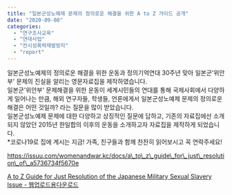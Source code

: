 ```yaml
---
title: "일본군성노예제 문제의 정의로운 해결을 위한 A to Z 가이드 공개"
date: "2020-09-08"
categories: 
  - "연구조사교육"
  - "연대사업"
  - "전시성폭력재발방지"
  - "report"
---
```


일본군성노예제의 정의로운 해결을 위한 운동과 정의기억연대 30주년 맞아 일본군'위안부' 문제의 진실을 알리는 영문자료집을 제작하였습니다.  
일본군'위안부' 문제해결을 위한 운동이 세계시민들의 연대를 통해 국제사회에서 다양하게 일어나는 만큼, 해외 연구자들, 학생들, 언론에게서 일본군성노예제 문제의 정의로운 해결은 어떤 것일까? 라는 질문을 많이 받았습니다.  
일본군성노예제 문제에 대한 다양하고 상징적인 질문에 답하고, 기존의 자료집에선 소개되지 않았던 2015년 한일합의 이후의 운동을 소개하고자 자료집을 제작하게 되었습니다.  
\*코로나19로 집에 계시는 지금! 가족, 친구들과 함께 찬찬히 읽어보시고 꼭 연락주세요!

https://issuu.com/womenandwar.kc/docs/a\_to\_z\_guide\_for\_just\_resolution\_of\_a5736734f5670e

[A to Z Guide for Just Resolution of the Japanese Military Sexual Slavery Issue - 웹업로드용](https://womenandwar.net/kr/wp-content/uploads/2020/09/A-to-Z-Guide-for-Just-Resolution-of-the-Japanese-Military-Sexual-Slavery-Issue-웹업로드용.pdf)[다운로드](https://womenandwar.net/kr/wp-content/uploads/2020/09/A-to-Z-Guide-for-Just-Resolution-of-the-Japanese-Military-Sexual-Slavery-Issue-웹업로드용.pdf)

